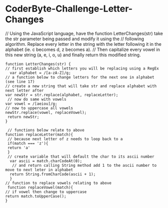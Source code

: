 # CoderByte-Challenge-Letter-Changes

// Using the JavaScript language, have the function LetterChanges(str) take the str parameter being passed and modify it using the 
// following algorithm. Replace every letter in the string with the letter following it in the alphabet (ie. c becomes d, z becomes a).  // Then capitalize every vowel in this new string (a, e, i, o, u) and finally return this modified string. 

    function LetterChanges(str) { 
    // first establish which letters you will be replacing using a RegEx
      var alphabet = /[a-zA-Z]/g;
    // a function below to change letters for the next one in alphabet (see line 17)
    // create a new string that will take str and replace alphabet with next letter after
    var newStr = str.replace(alphabet, replaceLetter);
     // now do same with vowels  
    var vowel = /[aeiou]/g;
    // now to uppercase all vowels
    newStr.replace(vowel, replaceVowel);
     return newStr; 
    }

     // functions below relate to above
    function replaceLetter(match){
     // because next letter of z needs to loop back to a
     if(match === 'z'){
     return 'a'
     }
     // create variable that will default the char to its ascii number
      var ascii = match.charCodeAt(0);
       // and return calling String method add 1 to the ascii number to move to next leter in alphabet
      return String.fromCharCode(ascii + 1);
      }
    // function to replace vowels relating to above
     function replaceVowel(match){
    // if vowel then change to uppercase
    return match.toUpperCase(); 
    }
  
